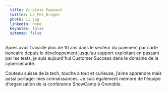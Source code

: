 ```yaml
---
  title: Virginie Pageaud
  twitter: La_Fee_Dragee
  photo: 11.jpg
  linkedin: none
  keynotes: false
  sitemap: false
---
```

Après avoir travaillé plus de 10 ans dans le secteur du paiement par carte bancaire depuis le développement jusqu'au support exploitant en passant par les tests, je suis aujourd'hui Customer Success dans le domaine de la cybersécurité.

Couteau suisse de la tech, touche à tout et curieuse, j’aime apprendre mais aussi partager mes connaissances.
Je suis également membre de l'équipe d'organisation de la conférence SnowCamp à Grenoble.
